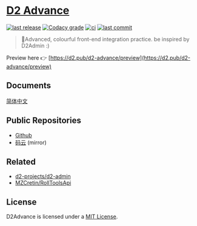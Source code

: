 # [D2 Advance](https://github.com/d2-projects/d2-advance)

[![last release](https://img.shields.io/github/v/release/d2-projects/d2-advance?style=flat-square)](https://github.com/d2-projects/d2-advance/releases)
[![Codacy grade](https://img.shields.io/codacy/grade/6d94e3a406574c3cbef6e7157ccd21a2?style=flat-square)](https://app.codacy.com/gh/d2-projects/d2-advance/dashboard)
[![ci](https://img.shields.io/github/workflow/status/d2-projects/d2-advance/Release%20pipeline?style=flat-square)](https://github.com/d2-projects/d2-advance/actions)
[![last commit](https://img.shields.io/github/last-commit/d2-projects/d2-advance?style=flat-square)](https://github.com/d2-projects/d2-advance/commits/master)

> 🧗Advanced, colourful front-end integration practice. be inspired by D2Admin :)

Preview here 👉 [https://d2.pub/d2-advance/preview](https://d2.pub/d2-advance/preview)

## Documents

[简体中文](docs/zh/README.md)

## Public Repositories

*   [Github](https://gitee.com/d2-projects/d2-advance)
*   [码云](https://gitee.com/d2-projects/d2-advance) (mirror)

## Related

*   [d2-projects/d2-admin](https://github.com/d2-projects/d2-admin)
*   [MZCretin/RollToolsApi](https://github.com/MZCretin/RollToolsApi)

## License

D2Advance is licensed under a [MIT License](./LICENSE).
